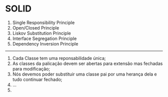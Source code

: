 # SOLID

1. Single Responsibility Principle
2. Open/Closed Principle
3. Liskov Substitution Principle
4. Interface Segregation Principle
5. Dependency Inversion Principle

---------


1. Cada Classe tem uma reponsabilidade única;
2. As classes da palicação devem ser abertas para extensão mas fechadas para modificação;
3. Nós devemos poder substituir uma classe pai por uma herança dela e tudo continuar fechado;
4. ...
5.